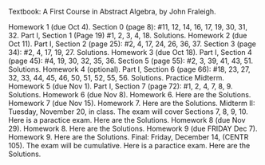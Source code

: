 Textbook: A First Course in Abstract Algebra, by John Fraleigh. 

Homework 1 (due Oct 4). Section 0 (page 8): #11, 12, 14, 16, 17, 19, 30, 31, 32. Part I, Section 1 (Page 19) #1, 2, 3, 4, 18. Solutions.
Homework 2 (due Oct 11). Part I, Section 2 (page 25): #2, 4, 17, 24, 26, 36, 37. Section 3 (page 34): #2, 4, 17, 19, 27. Solutions.
Homework 3 (due Oct 18). Part I, Section 4 (page 45): #4, 19, 30, 32, 35, 36. Section 5 (page 55): #2, 3, 39, 41, 43, 51. Solutions.
Homework 4 (optional). Part I, Section 6 (page 66): #18, 23, 27, 32, 33, 44, 45, 46, 50, 51, 52, 55, 56. Solutions.
Practice Midterm.
Homework 5 (due Nov 1). Part I, Section 7 (page 72): #1, 2, 4, 7, 8, 9. Solutions.
Homework 6 (due Nov 8). Homework 6. Here are the Solutions.
Homework 7 (due Nov 15). Homework 7. Here are the Solutions.
Midterm II: Tuesday, November 20, in class. The exam will cover Sections 7, 8, 9, 10. Here is a paractice exam. Here are the Solutions.
Homework 8 (due Nov 29). Homework 8. Here are the Solutions.
Homework 9 (due FRIDAY Dec 7). Homework 9. Here are the Solutions.
Final: Friday, December 14, (CENTR 105). The exam will be cumulative. Here is a paractice exam. Here are the Solutions. 
